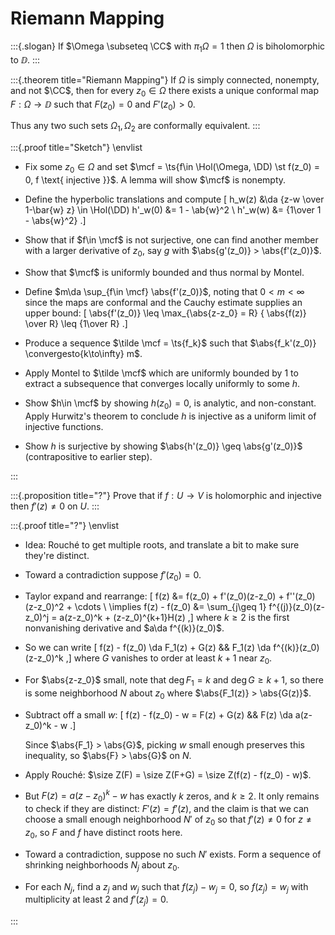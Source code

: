 # Riemann Mapping

:::{.slogan}
If $\Omega \subseteq \CC$ with $\pi_1 \Omega = 1$ then $\Omega$ is biholomorphic to $\DD$.
:::

:::{.theorem title="Riemann Mapping"}
If $\Omega$ is simply connected, nonempty, and not $\CC$, then for every $z_{0}\in \Omega$ there exists a unique conformal map $F:\Omega \to \DD$ such that $F(z_{0}) = 0$ and $F'(z_{0}) > 0$.

Thus any two such sets $\Omega_{1}, \Omega_{2}$ are conformally equivalent.
:::

:::{.proof title="Sketch"}
\envlist

- Fix some $z_0\in \Omega$ and set $\mcf = \ts{f\in \Hol(\Omega, \DD) \st f(z_0) = 0, f \text{ injective }}$.
  A lemma will show $\mcf$ is nonempty.

- Define the hyperbolic translations and compute
\[
h_w(z) &\da {z-w \over 1-\bar{w} z} \in \Hol(\DD)
h'_w(0) &= 1 - \ab{w}^2 \\
h'_w(w) &= {1\over 1 - \abs{w}^2}
.\]

- Show that if $f\in \mcf$ is not surjective, one can find another member with a larger derivative of $z_0$, say $g$ with $\abs{g'(z_0)} > \abs{f'(z_0)}$.

- Show that $\mcf$ is uniformly bounded and thus normal by Montel.
- Define $m\da \sup_{f\in \mcf} \abs{f'(z_0)}$, noting that $0<m<\infty$ since the maps are conformal and the Cauchy estimate supplies an upper bound:
\[
\abs{f'(z_0)} \leq \max_{\abs{z-z_0} = R} { \abs{f(z)} \over R} \leq {1\over R}
.\]

- Produce a sequence $\tilde \mcf = \ts{f_k}$ such that $\abs{f_k'(z_0)} \convergesto{k\to\infty} m$.
- Apply Montel to $\tilde \mcf$ which are uniformly bounded by 1 to extract a subsequence that converges locally uniformly to some $h$.
- Show $h\in \mcf$ by showing $h(z_0) = 0$, is analytic, and non-constant.
  Apply Hurwitz's theorem to conclude $h$ is injective as a uniform limit of injective functions.
- Show $h$ is surjective by showing $\abs{h'(z_0)} \geq \abs{g'(z_0)}$ (contrapositive to earlier step).


:::



:::{.proposition title="?"}
Prove that if $f:U\to V$ is holomorphic and injective then $f'(z)\neq 0$ on $U$.
:::


:::{.proof title="?"}
\envlist

- Idea: Rouché to get multiple roots, and translate a bit to make sure they're distinct.
- Toward a contradiction suppose $f'(z_0)=0$.
- Taylor expand and rearrange:
\[
f(z) 
&= f(z_0) + f'(z_0)(z-z_0) + f''(z_0)(z-z_0)^2 + \cdots \\
\implies f(z) - f(z_0) 
&= \sum_{j\geq 1} f^{(j)}(z_0)(z-z_0)^j = a(z-z_0)^k + (z-z_0)^{k+1}H(z)
,\]
where $k\geq 2$ is the first nonvanishing derivative and $a\da f^{(k)}(z_0)$.

- So we can write
\[
f(z) - f(z_0) \da F_1(z) + G(z) && F_1(z) \da f^{(k)}(z_0)(z-z_0)^k
,\]
where $G$ vanishes to order at least $k+1$ near $z_0$.

- For $\abs{z-z_0}$ small, note that $\deg F_1 = k$ and $\deg G \geq k+1$, so there is some neighborhood $N$ about $z_0$ where $\abs{F_1(z)} > \abs{G(z)}$.

- Subtract off a small $w$:
\[
f(z) - f(z_0) - w = F(z) + G(z) && F(z) \da a(z-z_0)^k - w
.\]

  Since $\abs{F_1} > \abs{G}$, picking $w$ small enough preserves this inequality, so $\abs{F} > \abs{G}$ on $N$.

- Apply Rouché: $\size Z(F) = \size Z(F+G) = \size Z(f(z) - f(z_0) - w)$.

- But $F(z) = a(z-z_0)^k - w$ has exactly $k$ zeros, and $k\geq 2$.
  It only remains to check if they are distinct: 
  $F'(z) = f'(z)$, and the claim is that we can choose a small enough neighborhood $N'$ of $z_0$ so that $f'(z)\neq 0$ for $z\neq z_0$, so $F$ and $f$ have distinct roots here.

- Toward a contradiction, suppose no such $N'$ exists.
  Form a sequence of shrinking neighborhoods $N_j$ about $z_0$.

- For each $N_j$, find a $z_j$ and $w_j$ such that $f(z_j) - w_j = 0$, so $f(z_j) = w_j$ with multiplicity at least 2 and $f'(z_j) = 0$.



:::




